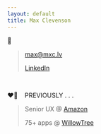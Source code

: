```yaml
---
layout: default
title: Max Clevenson
---
```


💬

> [&#109;&#097;&#120;&#064;&#109;&#120;&#099;&#046;&#108;&#118;](mailto:&#109;&#097;&#120;&#064;&#109;&#120;&#099;&#046;&#108;&#118;?subject=Hello%20from%20mxc.lv) 
> 
> [LinkedIn](https://www.linkedin.com/in/maxclevenson/)

&nbsp;

❤️‍🔥&nbsp;&nbsp;&nbsp;&nbsp;PREVIOUSLY . . .

> Senior UX @ [Amazon](https://advertising.amazon.com)
> 
> 75+ apps @ [WillowTree](https://willowtreeapps.com/portfolio)
